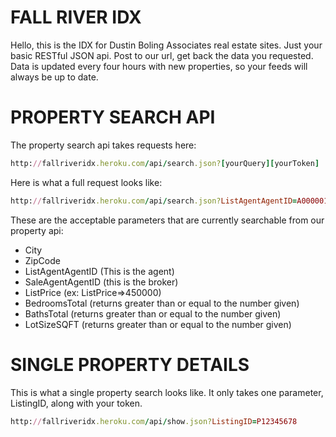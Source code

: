 # FALL RIVER IDX
Hello, this is the IDX for Dustin Boling Associates real estate sites. Just your basic RESTful JSON api. Post to our url, get back the data you requested. Data is updated every four hours with new properties, so your feeds will always be up to date.

# PROPERTY SEARCH API
The property search api takes requests here:

```ruby
http://fallriveridx.heroku.com/api/search.json?[yourQuery][yourToken]
```

Here is what a full request looks like:

```ruby
http://fallriveridx.heroku.com/api/search.json?ListAgentAgentID=A00000111&City=Newport%20Beach&Price=<750000&token=yourToken
```

These are the acceptable parameters that are currently searchable from our property api:
* City
* ZipCode
* ListAgentAgentID (This is the agent)
* SaleAgentAgentID (this is the broker)
* ListPrice (ex: ListPrice=>450000)
* BedroomsTotal (returns greater than or equal to the number given)
* BathsTotal (returns greater than or equal to the number given)
* LotSizeSQFT (returns greater than or equal to the number given)

# SINGLE PROPERTY DETAILS
This is what a single property search looks like. It only takes one parameter, ListingID, along with your token.

```ruby
http://fallriveridx.heroku.com/api/show.json?ListingID=P12345678
```
